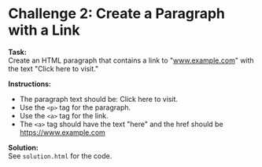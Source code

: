 # Challenge 2: Create a Paragraph with a Link

**Task:**  
Create an HTML paragraph that contains a link to "www.example.com" with the text "Click here to visit."

**Instructions:**  
- The paragraph text should be: Click here to visit.  
- Use the `<p>` tag for the paragraph.  
- Use the `<a>` tag for the link.  
- The `<a>` tag should have the text "here" and the href should be https://www.example.com

**Solution:**  
See `solution.html` for the code.
